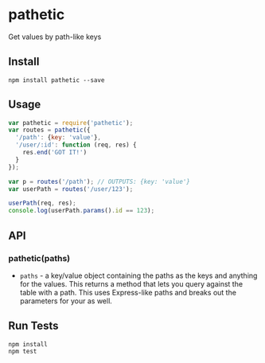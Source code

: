 # pathetic

Get values by path-like keys

## Install

```
npm install pathetic --save
```

## Usage

```js
var pathetic = require('pathetic');
var routes = pathetic({
  '/path': {key: 'value'},
  '/user/:id': function (req, res) {
    res.end('GOT IT!')
  }
});

var p = routes('/path'); // OUTPUTS: {key: 'value'}
var userPath = routes('/user/123');

userPath(req, res);
console.log(userPath.params().id == 123);
```

## API

### pathetic(paths)

* `paths` - a key/value object containing the paths as the keys and anything for the values. This returns a method that lets you query against the table with a path. This uses Express-like paths and breaks out the parameters for your as well.


## Run Tests

```
npm install
npm test
```